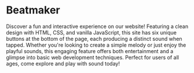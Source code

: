 # Beatmaker
Discover a fun and interactive experience on our website! Featuring a clean design with HTML, CSS, and vanilla JavaScript, this site has six unique buttons at the bottom of the page, each producing a distinct sound when tapped. Whether you're looking to create a simple melody or just enjoy the playful sounds, this engaging feature offers both entertainment and a glimpse into basic web development techniques. Perfect for users of all ages, come explore and play with sound today!
